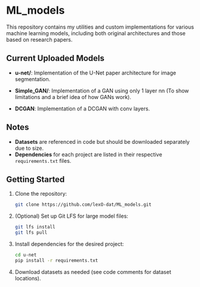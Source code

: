 # ML_models

This repository contains my utilities and custom implementations for various machine learning models, including both original architectures and those based on research papers.

## Current Uploaded Models

- **u-net/**: Implementation of the U-Net paper architecture for image segmentation.

- **Simple_GAN/**: Implementation of a GAN using only 1 layer nn (To show limitations and a brief idea of how GANs work).

- **DCGAN**: Implementation of a DCGAN with conv layers.

## Notes
- **Datasets** are referenced in code but should be downloaded separately due to size.
- **Dependencies** for each project are listed in their respective `requirements.txt` files.

## Getting Started
1. Clone the repository:
   ```bash
   git clone https://github.com/lexO-dat/ML_models.git
   ```
2. (Optional) Set up Git LFS for large model files:
   ```bash
   git lfs install
   git lfs pull
   ```
3. Install dependencies for the desired project:
   ```bash
   cd u-net
   pip install -r requirements.txt
   ```
4. Download datasets as needed (see code comments for dataset locations).
